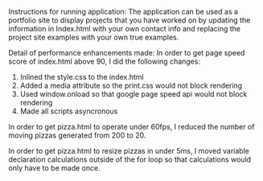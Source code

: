 Instructions for running application:
The application can be used as a portfolio site to display projects that you have worked on by updating the information in Index.html with your own contact info and replacing the project site examples with your own true examples.

Detail of performance enhancements made:
In order to get page speed score of index.html above 90, I did the following changes:
1. Inlined the style.css to the index.html
2. Added a media attribute so the print.css would not block rendering
3. Used window.onload so that google page speed api would not block rendering
4. Made all scripts asyncronous

In order to get pizza.html to operate under 60fps, I reduced the number of moving pizzas generated from 200 to 20.

In order to get pizza.html to resize pizzas in under 5ms, I moved variable declaration calculations outside of the for loop so that calculations would only have to be made once.
